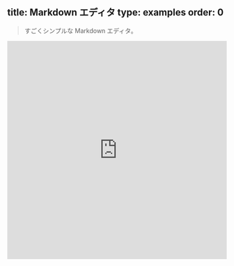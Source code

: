 title: Markdown エディタ
type: examples
order: 0
---

> すごくシンプルな Markdown エディタ。

<iframe width="100%" height="500" src="http://jsfiddle.net/yyx990803/wy2qf6yx/embedded/result,html,js,css" allowfullscreen="allowfullscreen" frameborder="0"></iframe>
